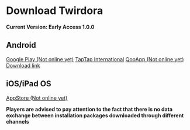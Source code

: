# Download Twirdora
**Current Version: Early Access 1.0.0**
## Android
[Google Play (Not online yet)](https://paly.google.com/)
[TapTap International](https://www.taptap.io/app/212893/)
[QooApp (Not online yet)](https://qoo-app.com)
[Download link](https://twirwiki.ypa.moe/mainpack/Twirdora_EA-1.0.0_Global.apk)

## iOS/iPad OS
[AppStore (Not online yet)](https://store.apple.com)

**Players are advised to pay attention to the fact that there is no data exchange between installation packages downloaded through different channels**